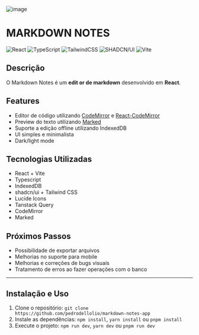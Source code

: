 ![image](https://github.com/pedrodellolio/markdown-notes-app/assets/62517267/cc30e150-8427-432c-9fbc-8d9e8379a2d9)

# MARKDOWN NOTES

![React](https://img.shields.io/badge/react-%2320232a.svg?style=for-the-badge&logo=react&logoColor=%2361DAFB) ![TypeScript](https://img.shields.io/badge/typescript-%23007ACC.svg?style=for-the-badge&logo=typescript&logoColor=white) ![TailwindCSS](https://img.shields.io/badge/tailwindcss-%2338B2AC.svg?style=for-the-badge&logo=tailwind-css&logoColor=white) ![SHADCN/UI](https://img.shields.io/badge/shadcn/ui-%23646CFF.svg?style=for-the-badge&logo=shadcn/ui&logoColor=white) ![Vite](https://img.shields.io/badge/vite-%23646CFF.svg?style=for-the-badge&logo=vite&logoColor=white) 
## Descrição
O Markdown Notes é um **edit or de markdown** desenvolvido em **React**. 

## Features
- Editor de código utilizando [CodeMirror](https://codemirror.net/) e [React-CodeMirror](https://uiwjs.github.io/react-codemirror/)
- Preview do texto utilizando [Marked](https://github.com/markedjs/marked)
- Suporte a edição offline utilizando IndexedDB
- UI simples e minimalista
- Dark/light mode

## Tecnologias Utilizadas
- React + Vite
- Typescript
- IndexedDB
- shadcn/ui + Tailwind CSS
- Lucide Icons
- Tanstack Query
- CodeMirror
- Marked

## Próximos Passos
- Possibilidade de exportar arquivos
- Melhorias no suporte para mobile
- Melhorias e correções de bugs visuais
- Tratamento de erros ao fazer operações com o banco
---

## Instalação e Uso
1. Clone o repositório: `git clone https://github.com/pedrodellolio/markdown-notes-app`
2. Instale as dependências: `npm install`, `yarn install` ou `pnpm install`
3. Execute o projeto: `npm run dev`, `yarn dev` ou `pnpm run dev`
